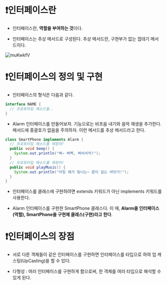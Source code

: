 # ❗인터페이스란

- 인터페이스란, **역할을 부여하는 것**이다.

- 인터페이스는 추상 메서드로 구성된다. 추상 메서드란, 구현부가 없는 껍데기 메서드이다.

![muKwkfV](https://github.com/dnwls16071/TIL/assets/106802375/ffe9387f-45e8-47cc-ada6-aa69d8de2a7f)

# ❗인터페이스의 정의 및 구현

- 인터페이스의 형식은 다음과 같다.

```java
interface NAME {
  // 프로토타입 메소드들..
}
```

- Alarm 인터페이스를 만들어보자. 기능으로는 비프음 내기와 음악 재생을 추가한다. 메서드에 중괄호가 없음을 주의하자. 이런 메서드를 추상 메서드라고 한다.

```java
class SmartPhone implements Alarm {
  // 프로토타입 메소드를 재정의!
  public void beep() {
    System.out.println("삐~ 삐삑, 삐비비빅!");
  }
  // 프로토타입 메소드를 재정의!
  public void playMusic() {
    System.out.println("아침 해가 빛나는~ 끝이 없는 바닷가!");
  }
}
```

- 인터페이스를 클래스에 구현하려면 extends 키워드가 아닌 implements 키워드를 사용한다.

- Alarm 인터페이스를 구현한 SmartPhone 클래스다. 이 때, **Alarm을 인터페이스(역할), SmartPhone을 구현체 클래스(구현)라고 한다**.

# ❗인터페이스의 장점

- 서로 다른 객체들이 같은 인터페이스를 구현하면 인터페이스를 타입으로 하여 업 캐스팅(UpCasting)을 할 수 있다.

- 다형성 : 여러 인터페이스를 구현하게 함으로써, 한 객체를 여러 타입으로 해석할 수 있게 된다.












